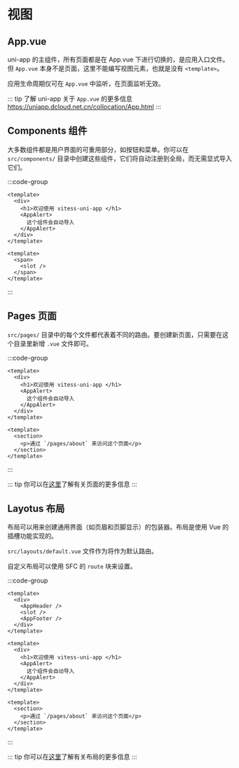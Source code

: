# 视图

## App.vue

uni-app 的主组件，所有页面都是在 App.vue 下进行切换的，是应用入口文件。但 `App.vue` 本身不是页面，这里不能编写视图元素，也就是没有 `<template>`。

应用生命周期仅可在 `App.vue` 中监听，在页面监听无效。

::: tip 了解 uni-app 关于 `App.vue` 的更多信息
<https://uniapp.dcloud.net.cn/collocation/App.html>
:::

## Components 组件

大多数组件都是用户界面的可重用部分，如按钮和菜单。你可以在 `src/components/` 目录中创建这些组件，它们将自动注册到全局，而无需显式导入它们。

:::code-group

```vue [src/pages/index.vue]
<template>
  <div>
    <h1>欢迎使用 vitess-uni-app </h1>
    <AppAlert>
      这个组件会自动导入
    </AppAlert>
  </div>
</template>
```

```vue [src/components/AppAlert.vue]
<template>
  <span>
    <slot />
  </span>
</template>
```

:::

## Pages 页面

`src/pages/` 目录中的每个文件都代表着不同的路由。要创建新页面，只需要在这个目录里新增 `.vue` 文件即可。

:::code-group

```vue [src/pages/index.vue]
<template>
  <div>
    <h1>欢迎使用 vitess-uni-app </h1>
    <AppAlert>
      这个组件会自动导入
    </AppAlert>
  </div>
</template>
```

```vue [src/pages/about.vue]
<template>
  <section>
    <p>通过 `/pages/about` 来访问这个页面</p>
  </section>
</template>
```

:::

::: tip
你可以在[这里](/guide/todo)了解有关页面的更多信息
:::

## Layotus 布局

布局可以用来创建通用界面（如页眉和页脚显示）的包装器。布局是使用 Vue 的插槽功能实现的。

`src/layouts/default.vue` 文件作为将作为默认路由。

自定义布局可以使用 SFC 的 `route` 块来设置。

:::code-group

```vue [src/layouts/default.vue]
<template>
  <div>
    <AppHeader />
    <slot />
    <AppFooter />
  </div>
</template>
```

```vue [src/pages/index.vue]
<template>
  <div>
    <h1>欢迎使用 vitess-uni-app </h1>
    <AppAlert>
      这个组件会自动导入
    </AppAlert>
  </div>
</template>
```

```vue [src/pages/about.vue]
<template>
  <section>
    <p>通过 `/pages/about` 来访问这个页面</p>
  </section>
</template>
```

:::

::: tip
你可以在[这里](/guide/todo)了解有关布局的更多信息
:::
